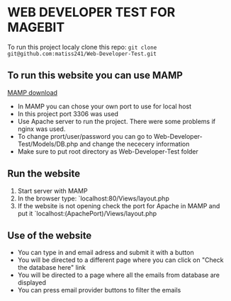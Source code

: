 # WEB DEVELOPER TEST FOR MAGEBIT

To run this project localy clone this repo:
`git clone git@github.com:matiss241/Web-Developer-Test.git`
## To run this website you can use MAMP
[MAMP download](https://www.mamp.info/en/mamp/windows/)
- In MAMP you can chose your own port to use for local host
- In this project port 3306 was used
- Use Apache server to run the project. There were some problems if nginx was used.
- To change prort/user/password you can go to Web-Developer-Test/Models/DB.php and change the nececery information
- Make sure to put root directory as Web-Developer-Test folder
## Run the website
1. Start server with MAMP
2. In the browser type: `localhost:80/Views/layout.php
3. If the website is not opening check the port for Apache in MAMP and put it `localhost:(ApachePort)/Views/layout.php
## Use of the website
- You can type in and email adress and submit it with a button
- You will be directed to a different page where you can click on "Check the database here" link
- You will be directed to a page where all the emails from database are displayed
- You can press email provider buttons to filter the emails
